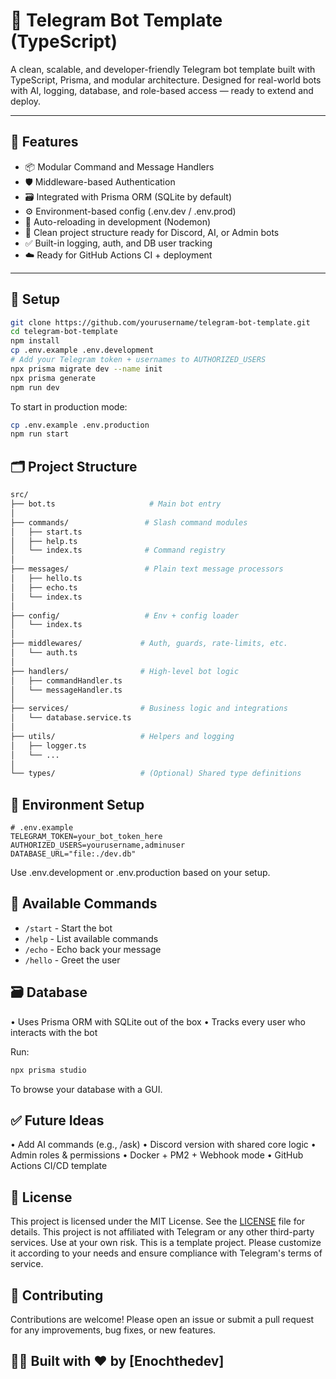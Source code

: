 # 🤖 Telegram Bot Template (TypeScript)

A clean, scalable, and developer-friendly Telegram bot template built with TypeScript, Prisma, and modular architecture. Designed for real-world bots with AI, logging, database, and role-based access — ready to extend and deploy.

---

## 🚀 Features

- 📦 Modular Command and Message Handlers
- 🛡️ Middleware-based Authentication
- 🗃️ Integrated with Prisma ORM (SQLite by default)
- ⚙️ Environment-based config (.env.dev / .env.prod)
- 🔁 Auto-reloading in development (Nodemon)
- 🧱 Clean project structure ready for Discord, AI, or Admin bots
- ✅ Built-in logging, auth, and DB user tracking
- ☁️ Ready for GitHub Actions CI + deployment

---

## 🧰 Setup

```bash
git clone https://github.com/yourusername/telegram-bot-template.git
cd telegram-bot-template
npm install
cp .env.example .env.development
# Add your Telegram token + usernames to AUTHORIZED_USERS
npx prisma migrate dev --name init
npx prisma generate
npm run dev
```

To start in production mode:

```bash
cp .env.example .env.production
npm run start
```

## 🗂️ Project Structure

```bash
src/
├── bot.ts                     # Main bot entry
│
├── commands/                 # Slash command modules
│   ├── start.ts
│   ├── help.ts
│   └── index.ts              # Command registry
│
├── messages/                 # Plain text message processors
│   ├── hello.ts
│   ├── echo.ts
│   └── index.ts
│
├── config/                   # Env + config loader
│   └── index.ts
│
├── middlewares/             # Auth, guards, rate-limits, etc.
│   └── auth.ts
│
├── handlers/                # High-level bot logic
│   ├── commandHandler.ts
│   └── messageHandler.ts
│
├── services/                # Business logic and integrations
│   └── database.service.ts
│
├── utils/                   # Helpers and logging
│   ├── logger.ts
│   └── ...
│
└── types/                   # (Optional) Shared type definitions
```

## 🧪 Environment Setup

``` env
# .env.example
TELEGRAM_TOKEN=your_bot_token_here
AUTHORIZED_USERS=yourusername,adminuser
DATABASE_URL="file:./dev.db"
```

Use .env.development or .env.production based on your setup.

## 📜 Available Commands

- `/start` - Start the bot
- `/help` - List available commands
- `/echo` - Echo back your message
- `/hello` - Greet the user

## 🗃️ Database

 • Uses Prisma ORM with SQLite out of the box
 • Tracks every user who interacts with the bot

Run:

```bash
npx prisma studio
```

To browse your database with a GUI.

## ✅ Future Ideas

 • Add AI commands (e.g., /ask)
 • Discord version with shared core logic
 • Admin roles & permissions
 • Docker + PM2 + Webhook mode
 • GitHub Actions CI/CD template

## 📝 License

This project is licensed under the MIT License. See the [LICENSE](LICENSE) file for details.
This project is not affiliated with Telegram or any other third-party services. Use at your own risk.
This is a template project. Please customize it according to your needs and ensure compliance with Telegram's terms of service.

## 🤝 Contributing

Contributions are welcome! Please open an issue or submit a pull request for any improvements, bug fixes, or new features.

## 👨‍💻 Built with ❤️ by [Enochthedev]
